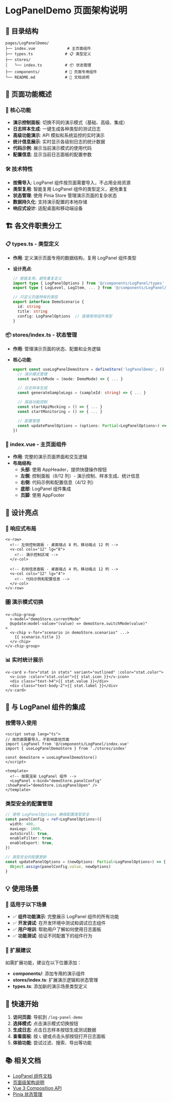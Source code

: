 # LogPanelDemo 页面架构说明

## 📁 目录结构

```
pages/LogPanelDemo/
├── index.vue              # 主页面组件
├── types.ts              # 📋 类型定义
├── stores/
│   └── index.ts          # 📦 状态管理
├── components/           # 🧩 页面专用组件
└── README.md             # 📖 文档说明
```

## 🎯 页面功能概述

### 🚀 核心功能

- **演示控制面板**: 切换不同的演示模式（基础、高级、集成）
- **日志样本生成**: 一键生成各种类型的测试日志
- **高级功能演示**: API 模拟和系统监控的实时演示
- **统计信息展示**: 实时显示各级别日志的统计数据
- **代码示例**: 展示当前演示模式的使用代码
- **配置信息**: 显示当前日志面板的配置参数

### 🛠️ 技术特性

- **按需导入**: LogPanel 组件按页面需要导入，不占用全局资源
- **类型复用**: 智能复用 LogPanel 组件的类型定义，避免重复
- **状态管理**: 使用 Pinia Store 管理演示页面的复杂状态
- **数据持久化**: 支持演示配置的本地存储
- **响应式设计**: 适配桌面和移动端设备

## 🏗️ 各文件职责分工

### 📋 types.ts - 类型定义

- **作用**: 定义演示页面专用的数据结构，复用 LogPanel 组件类型
- **设计亮点**:

  ```typescript
  // 智能复用，避免重复定义
  import type { LogPanelOptions } from '@/components/LogPanel/types'
  export type { LogLevel, LogItem, ... } from '@/components/LogPanel/types'

  // 只定义页面特有的类型
  export interface DemoScenario {
    id: string
    title: string
    config: LogPanelOptions  // 直接使用组件类型
  }
  ```

### 📦 stores/index.ts - 状态管理

- **作用**: 管理演示页面的状态、配置和业务逻辑
- **核心功能**:

  ```typescript
  export const useLogPanelDemoStore = defineStore('logPanelDemo', () => {
    // 演示模式管理
    const switchMode = (mode: DemoMode) => { ... }

    // 日志样本生成
    const generateSampleLogs = (sampleId: string) => { ... }

    // 高级功能控制
    const startApiMocking = () => { ... }
    const startMonitoring = () => { ... }

    // 配置管理
    const updatePanelOptions = (options: Partial<LogPanelOptions>) => { ... }
  })
  ```

### 🧩 index.vue - 主页面组件

- **作用**: 完整的演示页面界面和交互逻辑
- **布局结构**:
  - **头部**: 使用 AppHeader，提供快捷操作按钮
  - **左侧**: 控制面板（8/12 列）- 演示控制、样本生成、统计信息
  - **右侧**: 代码示例和配置信息（4/12 列）
  - **底部**: LogPanel 组件集成
  - **页脚**: 使用 AppFooter

## 🎨 设计亮点

### 📱 响应式布局

```vue
<v-row>
  <!-- 左侧控制面板 - 桌面端占 8 列，移动端占 12 列 -->
  <v-col cols="12" lg="8">
    <!-- 演示控制区域 -->
  </v-col>
  
  <!-- 右侧信息面板 - 桌面端占 4 列，移动端占 12 列 -->
  <v-col cols="12" lg="4">
    <!-- 代码示例和配置信息 -->
  </v-col>
</v-row>
```

### 🎛️ 演示模式切换

```vue
<v-chip-group
  v-model="demoStore.currentMode"
  @update:model-value="(value) => demoStore.switchMode(value)"
>
  <v-chip v-for="scenario in demoStore.scenarios" ...>
    {{ scenario.title }}
  </v-chip>
</v-chip-group>
```

### 📊 实时统计展示

```vue
<v-card v-for="stat in stats" variant="outlined" :color="stat.color">
  <v-icon :color="stat.color">{{ stat.icon }}</v-icon>
  <div class="text-h4">{{ stat.value }}</div>
  <div class="text-body-2">{{ stat.label }}</div>
</v-card>
```

## 🔧 与 LogPanel 组件的集成

### 按需导入使用

```vue
<script setup lang="ts">
// 按页面需要导入，不影响其他页面
import LogPanel from '@/components/LogPanel/index.vue'
import { useLogPanelDemoStore } from './stores/index'

const demoStore = useLogPanelDemoStore()
</script>

<template>
  <!-- 按需渲染 LogPanel 组件 -->
  <LogPanel v-bind="demoStore.panelConfig" :showPanel="demoStore.isLogPanelOpen" />
</template>
```

### 类型安全的配置管理

```typescript
// 使用 LogPanelOptions 确保配置类型安全
const panelConfig = ref<LogPanelOptions>({
  width: 400,
  maxLogs: 1000,
  autoScroll: true,
  enableFilter: true,
  enableExport: true,
})

// 类型安全的配置更新
const updatePanelOptions = (newOptions: Partial<LogPanelOptions>) => {
  Object.assign(panelConfig.value, newOptions)
}
```

## 💡 使用场景

### 🎯 适用于以下场景

- ✅ **组件功能演示**: 完整展示 LogPanel 组件的所有功能
- ✅ **开发调试**: 在开发环境中测试和调试日志组件
- ✅ **用户培训**: 帮助用户了解如何使用日志面板
- ✅ **功能测试**: 验证不同配置下的组件行为

### 🔄 扩展建议

如需扩展功能，建议在以下位置添加：

- **components/**: 添加专用的演示组件
- **stores/index.ts**: 扩展演示逻辑和状态管理
- **types.ts**: 添加新的演示场景类型定义

## 🚀 快速开始

1. **访问页面**: 导航到 `/log-panel-demo`
2. **选择模式**: 点击演示模式切换按钮
3. **生成日志**: 点击日志样本按钮生成测试数据
4. **查看面板**: 按 `L` 键或点击头部按钮打开日志面板
5. **体验功能**: 尝试过滤、搜索、导出等功能

## 📚 相关文档

- [LogPanel 组件文档](../../components/LogPanel/README.md)
- [页面级架构说明](../Home/README.md)
- [Vue 3 Composition API](https://vuejs.org/guide/extras/composition-api-faq.html)
- [Pinia 状态管理](https://pinia.vuejs.org/)
